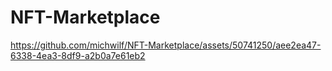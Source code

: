 # NFT-Marketplace




https://github.com/michwilf/NFT-Marketplace/assets/50741250/aee2ea47-6338-4ea3-8df9-a2b0a7e61eb2

